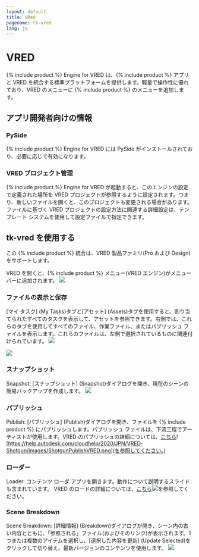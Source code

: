```yaml
---
layout: default
title: VRed
pagename: tk-vred
lang: ja
---
```


# VRED

{% include product %} Engine for VRED は、{% include product %} アプリと VRED を統合する標準プラットフォームを提供します。軽量で操作性に優れており、VRED のメニューに {% include product %} のメニューを追加します。

## アプリ開発者向けの情報

### PySide

{% include product %} Engine for VRED には PySide がインストールされており、必要に応じて有効になります。

### VRED プロジェクト管理

{% include product %} Engine for VRED が起動すると、このエンジンの設定で定義された場所を VRED プロジェクトが参照するように設定されます。つまり、新しいファイルを開くと、このプロジェクトも変更される場合があります。ファイルに基づく VRED プロジェクトの設定方法に関連する詳細設定は、テンプレート システムを使用して設定ファイルで指定できます。

## tk-vred を使用する

この {% include product %} 統合は、VRED 製品ファミリ(Pro および Design)をサポートします。

VRED を開くと、{% include product %} メニュー(VRED エンジン)がメニュー バーに追加されます。
![](https://help.autodesk.com/cloudhelp/2020/ENU/VRED-Shotgun/images/ShotgunMenuVRED.png)


### ファイルの表示と保存

[マイ タスク] (My Tasks)タブと[アセット] (Assets)タブを使用すると、割り当てられたすべてのタスクを表示して、アセットを参照できます。右側では、これらのタブを使用してすべてのファイル、作業ファイル、またはパブリッシュ ファイルを表示します。これらのファイルは、左側で選択されているものに関連付けられています。
![](https://help.autodesk.com/cloudhelp/2020/JPN/VRED-Shotgun/images/ShotgunFileOpenVRED.png)

![](https://help.autodesk.com/cloudhelp/2020/JPN/VRED-Shotgun/images/ShotgunFileSaveVRED.png)


### スナップショット
Snapshot: [スナップショット] (Snapshot)ダイアログを開き、現在のシーンの簡易バックアップを作成します。
![](https://help.autodesk.com/cloudhelp/2020/JPN/VRED-Shotgun/images/ShotgunSnapshotVRED.png)


### パブリッシュ
Publish: [パブリッシュ] (Publish)ダイアログを開き、ファイルを {% include product %} にパブリッシュします。パブリッシュ ファイルは、下流工程でアーティストが使用します。VRED のパブリッシュの詳細については、[こちら](https://github.com/shotgunsoftware/tk-vred/wiki/Publishing)![https://help.autodesk.com/cloudhelp/2020/JPN/VRED-Shotgun/images/ShotgunPublishVRED.png](を参照してください。)


### ローダー
Loader: コンテンツ ローダ アプリを開きます。動作について説明するスライドも含まれています。
VRED のロードの詳細については、[こちら](https://github.com/shotgunsoftware/tk-vred/wiki/Loading)![](https://help.autodesk.com/cloudhelp/2020/JPN/VRED-Shotgun/images/ShotgunLoaderVRED.png)を参照してください。

### Scene Breakdown
Scene Breakdown: [詳細情報] (Breakdown)ダイアログが開き、シーン内の古い内容とともに、「参照される」ファイル(およびそのリンク)が表示されます。1 つまたは複数のアイテムを選択し、[選択した内容を更新] (Update Selected)をクリックして切り替え、最新バージョンのコンテンツを使用します。
![](https://help.autodesk.com/cloudhelp/2020/JPN/VRED-Shotgun/images/ShotgunBreakdownVRED.png)

